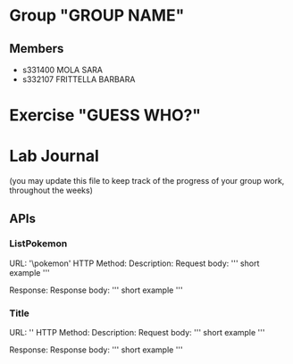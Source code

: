 # Group "GROUP NAME"

## Members
- s331400 MOLA SARA
- s332107 FRITTELLA BARBARA

# Exercise "GUESS WHO?"

# Lab Journal

(you may update this file to keep track of the progress of your group work, throughout the weeks)

## APIs

### __ListPokemon__
URL: '\pokemon'
HTTP Method:
Description:
Request body:
'''
short example
'''

Response:
Response body:
'''
short example
'''

### __Title__
URL: '\'
HTTP Method:
Description:
Request body:
'''
short example
'''

Response:
Response body:
'''
short example
'''